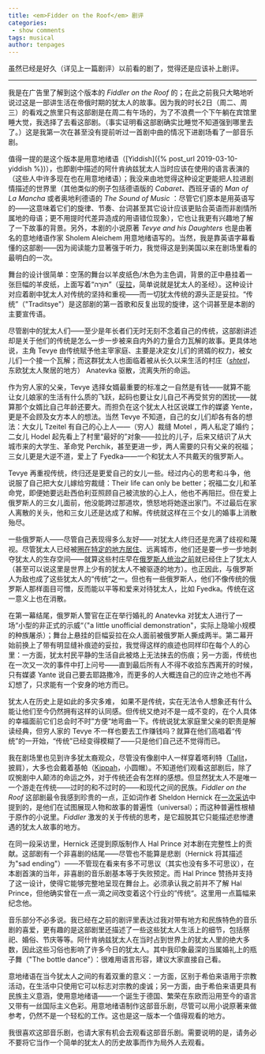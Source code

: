 ```yaml
---
title: <em>Fidder on the Roof</em> 剧评
categories:
 - show comments
tags: musical
author: tenpages
---
```


虽然已经是好久（详见上一篇剧评）以前看的剧了，觉得还是应该补上剧评。

<!--more-->
---

我是在广告里了解到这个版本的 *Fiddler on the Roof* 的；在此之前我只大略地听说过这是一部讲生活在帝俄时期的犹太人的故事。因为我的时长2日（周二、周三）的看戏之旅里只有这部剧是在周二有午场的，为了不浪费一个下午躺在宾馆里睡大觉，我选择了去看这部剧。（事实证明看这部剧确实比睡觉不知道强到哪里去了。）这是我第一次在甚至没有提前听过一首剧中曲的情况下进剧场看了一部音乐剧。

值得一提的是这个版本是用意地绪语（[Yiddish]({% post_url 2019-03-10-yiddish %})），也即剧中描述的阿什肯纳兹犹太人当时应该在使用的语言表演的（这些人中许多现在也在用意地绪语）；我没来由地觉得这种设定更能把人拉进剧情描述的世界里（其他类似的例子包括德语版的 *Cabaret*、西班牙语的 *Man of La Mancha* 或者奥地利德语的 *The Sound of Music* ：尽管它们原本是用英语写的——这意味着它们的旋律、节奏、台词甚至其它设计应该更贴合英语而非剧情所属地的母语；更不用提时代差异造成的用语错位现象），它也让我更有兴趣地了解了一下故事的背景。另外，本剧的小说原著 *Tevye and his Daughters* 也是由著名的意地绪语作家 Sholem Aleichem 用意地绪语写的。当然，我是靠英语字幕看懂的这部剧——因为阅读能力显著强于听力，我觉得这是到美国以来在剧场里看的最明白的一次。

舞台的设计很简单：空荡的舞台以羊皮纸色/木色为主色调，背景的正中悬挂着一张巨幅的羊皮纸，上面写着“תּוֹרָה”（[妥拉](https://zh.wikipedia.org/wiki/妥拉)，简单说就是犹太人的圣经）。这种设计对应着剧中犹太人对传统的坚持和重视——而一切犹太传统的源头正是妥拉。“传统”（"Traditsye"）是这部剧的第一首歌和反复出现的旋律，这个词甚至是本剧的主要宣传语。

尽管剧中的犹太人们——至少是年长者们无时无刻不念着自己的传统，这部剧讲述却是关于他们的传统是怎么一步一步被来自内外的力量合力瓦解的故事。更具体地说，主角 Tevye 由传统赋予他主宰家庭、主要是决定女儿们的贤婿的权力，被女儿们一个接一个瓦解；而这群犹太人也面临着被从长久以来生活的村庄（[*shtetl*](https://en.wikipedia.org/wiki/Shtetl)，东欧犹太人聚居的地方） Anatevka 驱散，流离失所的命运。

作为穷人家的父亲，Tevye 选择女婿最重要的标准之一自然是有钱——就算不能让女儿娘家的生活有什么质的飞跃，起码也要让女儿自己不再受贫穷的困扰——就算那个女婿比自己年龄还要大。而担负在这个犹太人社区说媒工作的媒婆 Yente，更是不会顾及女方本人的想法。当然 Tevye 不知道，自己的女儿们却各有各的想法：大女儿 Tzeitel 有自己的心上人——（穷人）裁缝 Motel ，两人私定了婚约；二女儿 Hodel 起先看上了村里“最好的”对象——拉比的儿子，后来又结识了从大城市来的大学生、革命党 Perchik，甚至更进一步，两人需要的只有父亲的祝福；三女儿更是大逆不道，爱上了 Fyedka——一个和犹太人不共戴天的俄罗斯人。

Tevye 再重视传统，终归还是更爱自己的女儿一些。经过内心的思考和斗争，他说服了自己把大女儿嫁给穷裁缝：Their life can only be better；祝福二女儿和革命党，即便她要远赴西伯利亚照顾自己被流放的心上人，他也不再阻拦。但在爱上俄罗斯人的三女儿面前，他没能跨过那道坎，愤怒地将她逐出家门。不过最后在家人离散的关头，他和三女儿还是达成了和解。传统就这样在三个女儿的婚事上消散殆尽。

一些俄罗斯人——尽管自己表现得多么友好——对犹太人终归还是充满了歧视和蔑视。尽管犹太人已经被[圈在特定的地方居住](https://en.wikipedia.org/wiki/Pale_of_Settlement)、远离城市，他们还是要一步一步地剥夺犹太人的生存空间——就算这些村庄早在[俄罗斯人统治之前](https://en.wikipedia.org/wiki/History_of_the_Jews_in_Poland)就已经住上了犹太人（甚至可以说这里是世界上少有的犹太人不被驱逐的地方）。也正因此，与俄罗斯人为敌也成了这些犹太人的“传统”之一。但也有一些俄罗斯人，他们不像传统的俄罗斯人那样面目可憎，反而能以平等和爱来对待犹太人，比如 Fyedka。传统在这一意义上也在消散。

在第一幕结尾，俄罗斯人警官在正在举行婚礼的 Anatevka 对犹太人进行了一场“小型的非正式的示威“（"a little unofficial demonstration"，实际上隐喻小规模的种族屠杀）；舞台上悬挂的巨幅妥拉在众人面前被俄罗斯人撕成两半。第二幕开始前换上了带有明显缝补痕迹的妥拉，我觉得这样的痕迹也同样印在每个人的心里：一方面，犹太村民平静的生活自此被烙上无法抹去的伤痕；另一方面，传统也在一次又一次的事件中打上问号——直到最后所有人不得不收拾东西离开的时候，只有媒婆 Yante 说自己要去耶路撒冷，而更多的人大概连自己的应许之地也不再幻想了，只求能有一个安身的地方而已。

犹太人在历史上是如此的多灾多难， 如果不是传统，实在无法令人想象还有什么能让他们至今仍然拥有这样的认同感。但传统又绝对不是一成不变的，在个人具体的幸福面前它们总会时不时”方便“地弯曲一下。传统说犹太家庭里父亲的职责是解读经典，但穷人家的 Tevye 不一样也要去工作赚钱吗？就算在他们高唱着“传统”的一开始，“传统”已经变得模糊了——只是他们自己还不觉得而已。

我在剧场里也见到许多犹太裔观众，尽管没有像剧中人一样穿着塔利特（[Tallit](https://en.wikipedia.org/wiki/Tallit)，披肩），大多也会戴着基帕（[Kippah](https://en.wikipedia.org/wiki/Kippah)，小圆帽）。不知道他们观看这部剧后，除了叹惋剧中人颠沛的命运之外，对于传统还会有怎样的感想。但显然犹太人不是唯一一个游走在传统——过时的和不过时的——和现代之间的民族。*Fiddler on the Roof* 这部剧最令我感到珍贵的一点，正如词作者 Sheldon Hernick 在[一次采访](https://open.spotify.com/track/1YUi6jPAttBNCm7BZOeg12?si=0cTQsNGoTGOL7Qdg_aXWGg)中提到的，是他们在试图展现人物和故事的普遍性（universal）；而这种普遍性根植于原作的小说里。*Fiddler* 激发的关于传统的思考，是它超脱其它只能描述悲惨遭遇的犹太人故事的地方。

在同一段采访里，Hernick 还提到原版制作人 Hal Prince 对本剧在完整性上的贡献。这部剧有一个非喜剧的结尾——尽管也不能算是悲剧（Hernick 将其描述为"sad ending"）——不管现在看来有多不可思议（其实也没有多不可思议），在本剧首演的当年，非喜剧的音乐剧基本等于失败预定。而 Hal Prince 赞扬并支持了这一设计，使得它能够完整地呈现在舞台上。必须承认我之前并不了解 Hal Prince，但他确实曾在一点一滴之间改变着这个行业的”传统“。这里用一点篇幅来纪念他。

音乐部分不必多说。我已经在之前的剧评里表达过我对带有地方和民族特色的音乐剧的喜爱，更有趣的是这部剧里还描述了一些这些犹太人生活上的细节，包括祭祀、婚俗、节庆等等。阿什肯纳兹犹太人在当时占到世界上的犹太人里的绝大多数，因此这些习俗也影响了许多今日的犹太人。其中我印象最深的当属婚礼上的瓶子舞（"The bottle dance"）：很难用语言形容，建议大家直接自己看。

意地绪语在当今犹太人之间的有着双重的意义：一方面，区别于希伯来语用于宗教活动，在生活中只使用它可以标志对宗教的虔诚；另一方面，由于希伯来语更具有民族主义意涵，使用意地绪语——一个诞生于德国、繁荣在东欧而沿用至今的语言又带有一丝国际主义色彩。用意地绪语制作这部音乐剧，尽管可以用小说原著来做参考，仍然不是一个轻松的工作。这也是这一版本一个值得观看的地方。

我很喜欢这部音乐剧，也请大家有机会去观看这部音乐剧。需要说明的是，请务必不要将它当作一个简单的犹太人的历史故事而作为局外人去观看。